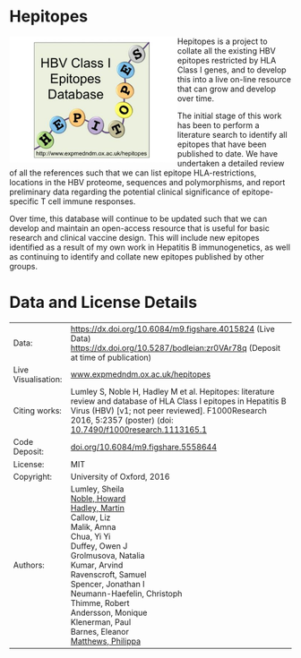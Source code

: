# Hepitopes

<img src="hepitopes_logo.jpeg" align="left" width="300px"></img>

Hepitopes is a project to collate all the existing HBV epitopes restricted by HLA Class I genes, and to develop this into a live on-line resource that can grow and develop over time.
 
The initial stage of this work has been to perform a literature search to identify all epitopes that have been published to date. We have undertaken a detailed review of all the references such that we can list epitope HLA-restrictions, locations in the HBV proteome, sequences and polymorphisms, and report preliminary data regarding the potential clinical significance of epitope-specific T cell immune responses.
 
Over time, this database will continue to be updated such that we can develop and maintain an open-access resource that is useful for basic research and clinical vaccine design. This will include new epitopes identified as a result of my own work in Hepatitis B immunogenetics, as well as continuing to identify and collate new epitopes published by other groups.

# Data and License Details

|       |            |
| ------------- |:-------------|
| Data: | https://dx.doi.org/10.6084/m9.figshare.4015824 (Live Data) <br> https://dx.doi.org/10.5287/bodleian:zr0VAr78q (Deposit at time of publication) |
| Live Visualisation:      | www.expmedndm.ox.ac.uk/hepitopes |
| Citing works: | Lumley S, Noble H, Hadley M et al. Hepitopes: literature review and database of HLA Class I epitopes in Hepatitis B Virus (HBV) [v1; not peer reviewed]. F1000Research 2016, 5:2357 (poster) (doi: [10.7490/f1000research.1113165.1](http://dx.doi.org/10.7490/f1000research.1113165.1) |
| Code Deposit: | [doi.org/10.6084/m9.figshare.5558644](http://doi.org/10.6084/m9.figshare.5558644) |
| License: | MIT |
| Copyright: | University of Oxford, 2016 |
| Authors: | Lumley, Sheila <br> [Noble, Howard](http://orcid.org/0000-0001-5891-2932)<br> [Hadley, Martin](orcid.org/0000-0002-3039-6849)<br> Callow, Liz<br> Malik, Amna<br> Chua, Yi Yi<br> Duffey, Owen J<br> Grolmusova, Natalia<br> Kumar, Arvind<br> Ravenscroft, Samuel<br> Spencer, Jonathan I<br> Neumann-Haefelin, Christoph<br> Thimme, Robert<br> Andersson, Monique<br> Klenerman, Paul<br> Barnes, Eleanor<br> [Matthews, Philippa](http://orcid.org/0000-0002-4036-4269)<br> |


